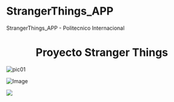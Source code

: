 # StrangerThings_APP
StrangerThings_APP - Politecnico Internacional
<h1 align="center"> Proyecto Stranger Things </h1>

![pic01](https://user-images.githubusercontent.com/66041310/186473753-189ebe3a-a181-424e-a8c0-a9f934b8eed3.jpg)

![Image](https://user-images.githubusercontent.com/66041310/186474717-31e5f515-5e8b-4446-86bc-7554c61ec3c5.png)

<p align="left">
   <img src="https://img.shields.io/badge/STATUS-EN%20DESAROLLO-green">
 </p>
 
 
